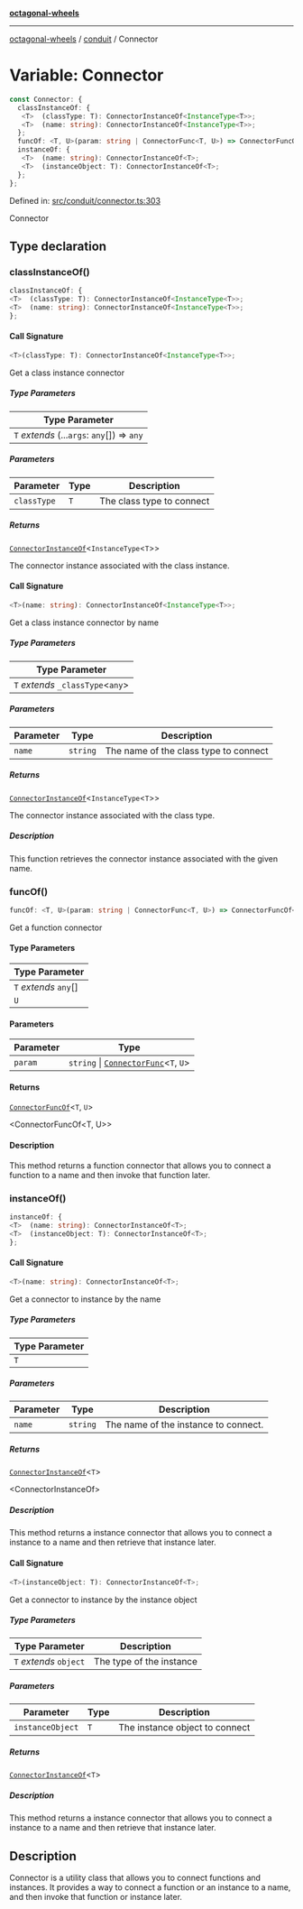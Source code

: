 [**octagonal-wheels**](../../README.md)

***

[octagonal-wheels](../../modules.md) / [conduit](../README.md) / Connector

# Variable: Connector

```ts
const Connector: {
  classInstanceOf: {
   <T>  (classType: T): ConnectorInstanceOf<InstanceType<T>>;
   <T>  (name: string): ConnectorInstanceOf<InstanceType<T>>;
  };
  funcOf: <T, U>(param: string | ConnectorFunc<T, U>) => ConnectorFuncOf<T, U>;
  instanceOf: {
   <T>  (name: string): ConnectorInstanceOf<T>;
   <T>  (instanceObject: T): ConnectorInstanceOf<T>;
  };
};
```

Defined in: [src/conduit/connector.ts:303](https://github.com/vrtmrz/octagonal-wheels/blob/main/src/conduit/connector.ts#L303)

Connector

## Type declaration

### classInstanceOf()

```ts
classInstanceOf: {
<T>  (classType: T): ConnectorInstanceOf<InstanceType<T>>;
<T>  (name: string): ConnectorInstanceOf<InstanceType<T>>;
};
```

#### Call Signature

```ts
<T>(classType: T): ConnectorInstanceOf<InstanceType<T>>;
```

Get a class instance connector

##### Type Parameters

| Type Parameter |
| ------ |
| `T` *extends* (...`args`: `any`[]) => `any` |

##### Parameters

| Parameter | Type | Description |
| ------ | ------ | ------ |
| `classType` | `T` | The class type to connect |

##### Returns

[`ConnectorInstanceOf`](../ConnectorInstanceOf/README.md)\<`InstanceType`\<`T`\>\>

The connector instance associated with the class instance.

#### Call Signature

```ts
<T>(name: string): ConnectorInstanceOf<InstanceType<T>>;
```

Get a class instance connector by name

##### Type Parameters

| Type Parameter |
| ------ |
| `T` *extends* `_classType`\<`any`\> |

##### Parameters

| Parameter | Type | Description |
| ------ | ------ | ------ |
| `name` | `string` | The name of the class type to connect |

##### Returns

[`ConnectorInstanceOf`](../ConnectorInstanceOf/README.md)\<`InstanceType`\<`T`\>\>

The connector instance associated with the class type.

##### Description

This function retrieves the connector instance associated with the given name.

### funcOf()

```ts
funcOf: <T, U>(param: string | ConnectorFunc<T, U>) => ConnectorFuncOf<T, U>;
```

Get a function connector

#### Type Parameters

| Type Parameter |
| ------ |
| `T` *extends* `any`[] |
| `U` |

#### Parameters

| Parameter | Type |
| ------ | ------ |
| `param` | `string` \| [`ConnectorFunc`](../ConnectorFunc/README.md)\<`T`, `U`\> |

#### Returns

[`ConnectorFuncOf`](../ConnectorFuncOf/README.md)\<`T`, `U`\>

<ConnectorFuncOf<T, U>>

#### Description

This method returns a function connector that allows you to connect a function to a name and then invoke that function later.

### instanceOf()

```ts
instanceOf: {
<T>  (name: string): ConnectorInstanceOf<T>;
<T>  (instanceObject: T): ConnectorInstanceOf<T>;
};
```

#### Call Signature

```ts
<T>(name: string): ConnectorInstanceOf<T>;
```

Get a connector to instance by the name

##### Type Parameters

| Type Parameter |
| ------ |
| `T` |

##### Parameters

| Parameter | Type | Description |
| ------ | ------ | ------ |
| `name` | `string` | The name of the instance to connect. |

##### Returns

[`ConnectorInstanceOf`](../ConnectorInstanceOf/README.md)\<`T`\>

<ConnectorInstanceOf<T>>

##### Description

This method returns a instance connector that allows you to connect a instance to a name and then retrieve that instance later.

#### Call Signature

```ts
<T>(instanceObject: T): ConnectorInstanceOf<T>;
```

Get a connector to instance by the instance object

##### Type Parameters

| Type Parameter | Description |
| ------ | ------ |
| `T` *extends* `object` | The type of the instance |

##### Parameters

| Parameter | Type | Description |
| ------ | ------ | ------ |
| `instanceObject` | `T` | The instance object to connect |

##### Returns

[`ConnectorInstanceOf`](../ConnectorInstanceOf/README.md)\<`T`\>

##### Description

This method returns a instance connector that allows you to connect a instance to a name and then retrieve that instance later.

## Description

Connector is a utility class that allows you to connect functions and instances.
It provides a way to connect a function or an instance to a name, and then invoke that function or instance later.
